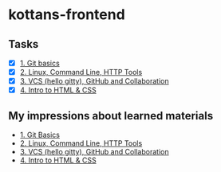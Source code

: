 # kottans-frontend
## Tasks
- [x] [1. Git basics](task-git-github-inro/)
- [x] [2. Linux, Command Line, HTTP Tools](task-linux-cli/)
- [x] [3. VCS (hello gitty), GitHub and Collaboration]()
- [x] [4. Intro to HTML & CSS](task-html-css-intro/)

## My impressions about learned materials
- [1. Git Basics](task-git-github-inro/impressions.md)
- [2. Linux, Command Line, HTTP Tools](task-linux-cli/impressions.md)
- [3. VCS (hello gitty), GitHub and Collaboration](task-git-collaboration/impressions.md)
- [4. Intro to HTML & CSS](task-html-css-intro/impressions.md)
